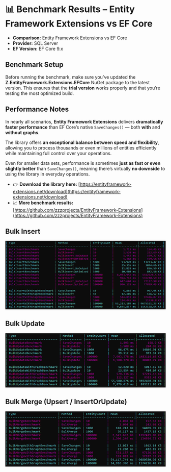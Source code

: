 # 📊 Benchmark Results – Entity Framework Extensions vs EF Core

* **Comparison:** Entity Framework Extensions vs EF Core
* **Provider:** SQL Server
* **EF Version:** EF Core 9.x

## Benchmark Setup

Before running the benchmark, make sure you’ve updated the **Z.EntityFramework.Extensions.EFCore** NuGet package to the latest version.
This ensures that the **trial version** works properly and that you’re testing the most optimized build.

## Performance Notes

In nearly all scenarios, **Entity Framework Extensions** delivers **dramatically faster performance** than EF Core’s native `SaveChanges()` — both **with** and **without graphs**.

The library offers **an exceptional balance between speed and flexibility**, allowing you to process thousands or even millions of entities efficiently while maintaining full control over your operations.

Even for smaller data sets, performance is sometimes **just as fast or even slightly better** than `SaveChanges()`, meaning there’s virtually **no downside** to using the library in everyday operations.

* 👉 **Download the library here:** [https://entityframework-extensions.net/download](https://entityframework-extensions.net/download)
* 📈 **More benchmark results:** [https://github.com/zzzprojects/EntityFramework-Extensions](https://github.com/zzzprojects/EntityFramework-Extensions)

## Bulk Insert

![Benchmark EFCore vs Entity Framework Extensions – SQL Server - Bulk Insert](https://raw.githubusercontent.com/zzzprojects/learnentityframeworkcore/main/benchmarks/Z.EntityFramework.Extensions.EFCore/benchmark-result/bulk-insert.png)

## Bulk Update

![Benchmark EFCore vs Entity Framework Extensions – SQL Server - Bulk Update](https://raw.githubusercontent.com/zzzprojects/learnentityframeworkcore/main/benchmarks/Z.EntityFramework.Extensions.EFCore/benchmark-result/bulk-update.png)

## Bulk Merge (Upsert / InsertOrUpdate)

![Benchmark EFCore vs Entity Framework Extensions – SQL Server - Bulk Merge](https://raw.githubusercontent.com/zzzprojects/learnentityframeworkcore/main/benchmarks/Z.EntityFramework.Extensions.EFCore/benchmark-result/bulk-merge.png)
